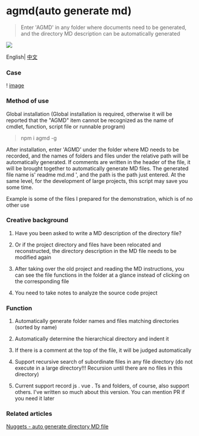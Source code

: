 # agmd(auto generate md)



>Enter 'AGMD' in any folder where documents need to be generated, and the directory MD description can be automatically generated



[![]( https://camo.githubusercontent.com/28479a7a834310a667f36760a27283f7389e864a/68747470733a2f2f696d672e736869656c64732e696f2f6e706d2f6c2f76322d646174657069636b65722e737667 )]( https://camo.githubusercontent.com/28479a7a834310a667f36760a27283f7389e864a/68747470733a2f2f696d672e736869656c64732e696f2f6e706d2f6c2f76322d646174657069636b65722e737667 )



English| [中文](https://github.com/majun2232/vue3sketchRuler/blob/master/README.md)  



### Case



! [image]( https://github.com/majun2232/auto-generate-md/blob/master/md.png )



### Method of use



Global installation (Global installation is required, otherwise it will be reported that the "AGMD" item cannot be recognized as the name of cmdlet, function, script file or runnable program)



> npm i agmd -g



After installation, enter 'AGMD' under the folder where MD needs to be recorded, and the names of folders and files under the relative path will be automatically generated. If comments are written in the header of the file, it will be brought together to automatically generate MD files. The generated file name is' readme md.md ', and the path is the path just entered. At the same level, for the development of large projects, this script may save you some time.



Example is some of the files I prepared for the demonstration, which is of no other use



### Creative background



1. Have you been asked to write a MD description of the directory file?

2. Or if the project directory and files have been relocated and reconstructed, the directory description in the MD file needs to be modified again

3. After taking over the old project and reading the MD instructions, you can see the file functions in the folder at a glance instead of clicking on the corresponding file

4. You need to take notes to analyze the source code project



### Function



1. Automatically generate folder names and files matching directories (sorted by name)

2. Automatically determine the hierarchical directory and indent it

3. If there is a comment at the top of the file, it will be judged automatically

4. Support recursive search of subordinate files in any file directory (do not execute in a large directory!!! Recursion until there are no files in this directory)

5. Current support record js . vue . Ts and folders, of course, also support others. I've written so much about this version. You can mention PR if you need it later





### Related articles

[Nuggets - auto generate directory MD file](https://juejin.cn/post/7030030599268073508)  